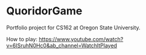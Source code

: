 # QuoridorGame
Portfolio project for CS162 at Oregon State University.

How to play: https://www.youtube.com/watch?v=6ISruhN0Hc0&ab_channel=WatchItPlayed
